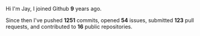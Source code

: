 Hi I'm Jay, I joined Github **9** years ago.

Since then I've pushed **1251** commits, opened **54** issues, submitted **123** pull requests, and contributed to **16** public repositories.
